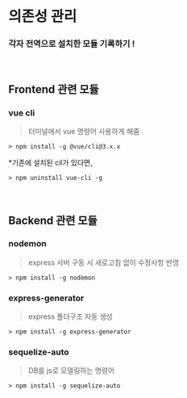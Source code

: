 # 의존성 관리

### 각자 전역으로 설치한 모듈 기록하기 !

<br>

## Frontend 관련 모듈

### vue cli 
> 터미널에서 vue 명령어 사용하게 해줌
```
> npm install -g @vue/cli@3.x.x
```

*기존에 설치된 cil가 있다면,
```
> npm uninstall vue-cli -g
```

<br>

## Backend 관련 모듈

### nodemon
> express 서버 구동 시 새로고침 없이 수정사항 반영
```
> npm install -g nodemon
```

### express-generator
> express 폴더구조 자동 생성
```
> npm install -g express-generator
```

### sequelize-auto
> DB를 js로 모델링하는 명령어
```
> npm install -g sequelize-auto
```

<br>




